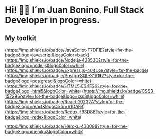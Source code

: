 # Hi! 👋🏽  I´m Juan Bonino, Full Stack Developer in progress.

## My toolkit 
(https://img.shields.io/badge/JavaScript-F7DF1E?style=for-the-badge&logo=javascript&logoColor=black)
(https://img.shields.io/badge/Node.js-43853D?style=for-the-badge&logo=node.js&logoColor=white)
(https://img.shields.io/badge/Express.js-404D59?style=for-the-badge)
(https://img.shields.io/badge/PostgreSQL-316192?style=for-the-badge&logo=postgresql&logoColor=white)
(https://img.shields.io/badge/HTML5-E34F26?style=for-the-badge&logo=html5&logoColor=white)
(https://img.shields.io/badge/CSS3-1572B6?style=for-the-badge&logo=css3&logoColor=white)
(https://img.shields.io/badge/React-20232A?style=for-the-badge&logo=react&logoColor=61DAFB)
(https://img.shields.io/badge/Redux-593D88?style=for-the-badge&logo=redux&logoColor=white)
  
(https://img.shields.io/badge/Heroku-430098?style=for-the-badge&logo=heroku&logoColor=white)

